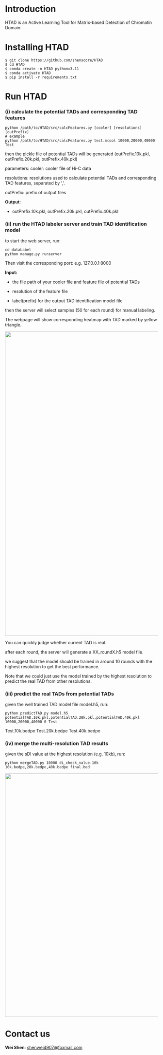 <!-- <img width="200px" src="https://github.com/shenscore/HTAD/blob/master/doc/logo.png" /> -->

# Introduction
HTAD is an Active Learning Tool for Matrix-based Detection of Chromatin Domain

# Installing HTAD
```
$ git clone https://github.com/shenscore/HTAD
$ cd HTAD
$ conda create -n HTAD python=3.11
$ conda activate HTAD
$ pip install -r requirements.txt
```
# Run HTAD
### (i) calculate the potential TADs and corresponding TAD features
```
python /path/to/HTAD/src/calcFeatures.py [cooler] [resolutions] [outPrefix]
# example
python /path/to/HTAD/src/calcFeatures.py test.mcool 10000,20000,40000 Test
```
then the pickle file of potential TADs will be generated (outPrefix.10k.pkl, outPrefix.20k.pkl, outPrefix.40k.pkl)

parameters: 
cooler: cooler file of Hi-C data

resolutions: resolutions used to calculate potential TADs and corresponding TAD features, separated by ','.

outPrefix: prefix of output files

**Output:**

+ outPrefix.10k.pkl, outPrefix.20k.pkl, outPrefix.40k.pkl


### (ii) run the HTAD labeler server and train TAD identification model
to start the web server, run:
```
cd dataLabel
python manage.py runserver
```
Then visit the corresponding port: e.g. 127.0.0.1:8000

**Input:**

+  the file path of your cooler file and feature file of potential TADs

+  resolution of the feature file

+  label(prefix) for the output TAD identification model file

then the server will select samples (50 for each round) for manual labeling.

The webpage will show corresponding heatmap with TAD marked by yellow triangle.

<img width="1000px" src="https://github.com/shenscore/HTAD/blob/master/docs/HTADdemo.gif" />

You can quickly judge whether current TAD is real.

after each round, the server will generate a XX_roundX.h5 model file.

we suggest that the model should be trained in around 10 rounds with the highest resolution to get the best performance.

Note that we could just use the model trained by the highest resolution to predict the real TAD from other resolutions.

### (iii) predict the real TADs from potential TADs
given the well trained TAD model file model.h5, run:
```
python predictTAD.py model.h5 potentialTAD.10k.pkl,potentialTAD.20k.pkl,potentialTAD.40k.pkl 10000,20000,40000 0 Test
```
Test.10k.bedpe Test.20k.bedpe Test.40k.bedpe
### (iv) merge the multi-resolution TAD results
given the sDI value at the highest resolution (e.g. 10kb), run:
```
python mergeTAD.py 10000 di_check_value.10k 10k.bedpe,20k.bedpe,40k.bedpe final.bed
```
<img width="800px" src="https://github.com/shenscore/HTAD/blob/master/docs/pic1.png" />



# Contact us

**Wei Shen**: shenwei4907@foxmail.com <br>
